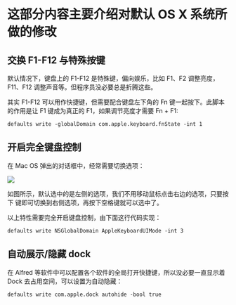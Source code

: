 # 这部分内容主要介绍对默认 OS X 系统所做的修改

## 交换 F1-F12 与特殊按键

默认情况下，键盘上的 F1-F12 是特殊键，偏向娱乐，比如 F1、F2 调整亮度，F11、F12
调整声音等。但程序员没必要总是折腾这些。

其实 F1-F12 可以用作快捷键，但需要配合键盘左下角的 Fn
键一起按下。此脚本的作用是让 F1 键成为真正的 F1，如果调节亮度才需要 Fn + F1:

```shell
defaults write -globalDomain com.apple.keyboard.fnState -int 1
```

## 开启完全键盘控制

在 Mac OS 弹出的对话框中，经常需要切换选项：

![](http://blog.bestswifter.com/1515801904.png)

如图所示，默认选中的是左侧的选项，我们不用移动鼠标点击右边的选项，只要按下 <Tab>
键即可切换到右侧选项，再按下空格键就可以选中了。

以上特性需要完全开启键盘控制，由下面这行代码实现：

```shell
defaults write NSGlobalDomain AppleKeyboardUIMode -int 3
```

## 自动展示/隐藏 dock

在 Alfred 等软件中可以配置各个软件的全局打开快捷键，所以没必要一直显示着 Dock
去占用空间，可以设置为自动隐藏：

```shell
defaults write com.apple.dock autohide -bool true
```
